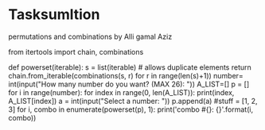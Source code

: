 # Tasksumltion
permutations and combinations
by Alli gamal Aziz

from itertools import chain, combinations

def powerset(iterable):
    s = list(iterable)  # allows duplicate elements
    return chain.from_iterable(combinations(s, r) for r in range(len(s)+1))
number= int(input("How many number do you want? (MAX 26): "))
A_LIST=[]
p = []
for i in range(number):
    for index in range(0, len(A_LIST)):
        print(index, A_LIST[index])
    a = int(input("Select a number: "))
    p.append(a)
#stuff = [1, 2, 3]
for i, combo in enumerate(powerset(p), 1):
    print('combo #{}: {}'.format(i, combo))
